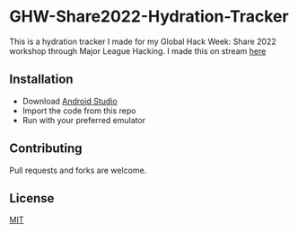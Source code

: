 # GHW-Share2022-Hydration-Tracker
This is a hydration tracker I made for my Global Hack Week: Share 2022 workshop through Major League Hacking. I made this on stream [here](https://www.youtube.com/watch?v=rHbE1Xcrg_A)

## Installation
* Download [Android Studio](https://developer.android.com/studio)
* Import the code from this repo
* Run with your preferred emulator

## Contributing
Pull requests and forks are welcome. 

## License
[MIT](https://choosealicense.com/licenses/mit/)
